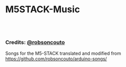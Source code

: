 # M5STACK-Music

<br>
<br>

### Credits: <a href="https://github.com/robsoncouto/">@robsoncouto</a>
Songs for the M5-STACK translated and modified from https://github.com/robsoncouto/arduino-songs/
